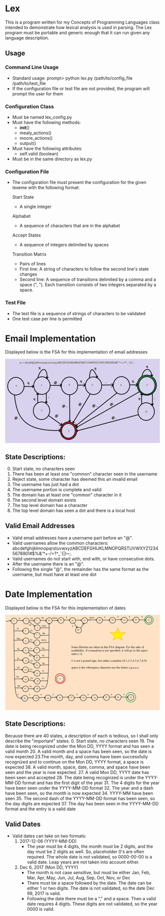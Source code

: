 # Lex
This is a program written for my Concepts of Programming Languages class intended to demonstrate how lexical analysis is used in parsing. The Lex program must be portable and generic enough that it can run given any language description.

## Usage

### Command Line Usage
- Standard usage: prompt> python lex.py /path/to/config_file /path/to/test_file
- If the configuration file or test file are not provided, the program will prompt the user for them

### Configuration Class
- Must be named lex_config.py
- Must have the following methods:
	- __init__()
	- mealy_actions()
	- moore_actions()
	- output()
- Must have the following attributes:
	- self.valid (boolean)
- Must be in the same directory as lex.py

### Configuration File
- The configuration file must present the configuration for the given lexeme with the following format:

	Start State  
	- A single integer

	Alphabet
	- A sequence of characters that are in the alphabet

	Accept States  
	- A sequence of integers delimited by spaces

	Transition Matrix  
	- Pairs of lines
	- First line: A string of characters to follow the second line's state changes
	- Second line: A sequence of transitions delimited by a comma and a space (", "). Each transition consists of two integers separated by a space.

### Test File
- The test file is a sequence of strings of characters to be validated
- One test case per line is permitted

# Email Implementation
Displayed below is the FSA for this implementation of email addresses

![alt text](https://github.com/Buzzlet/Lex/blob/master/email_fsa.png?raw=true "Email FSA")

## State Descriptions:
0. Start state, no characters seen 
1. There has been at least one "common" character seen in the username
2. Reject state, some character has deemed this an invalid email
3. The username has just had a dot
4. The username portion is complete and valid
5. The domain has at least one "common" character in it
6. The second level domain exists
7. The top level domain has a character
8. The top level domain has seen a dot and there is a local host

## Valid Email Addresses
- Valid email addresses have a username part before an "@".
- Valid usernames allow the common characters: abcdefghijklmnopqrstuvwxyzABCDEFGHIJKLMNOPQRSTUVWXYZ1234567890!#$%&'*+-/=?^_\`{|}~;.
- Valid usernames do not start with, end with, or have consecutive dots.
- After the username there is an "@".
- Following the single "@", the remainder has the same format as the username, but must have at least one dot


# Date Implementation
Displayed below is the FSA for this implementation of dates

![alt text](https://github.com/Buzzlet/Lex/blob/master/dates_fsa.png?raw=true "Date FSA")

## State Descriptions:
Because there are 40 states, a description of each is tedious, so I shall only describe the "important" states.
0. Start state, no characters seen
19. The date is being recognized under the Mon DD, YYYY format and has seen a valid month
20. A valid month and a space has been seen, so the date is now expected
23.The month, day, and comma have been successfully recognized and to continue on the Mon DD, YYYY format, a space is expected
38. A valid month, space, date, comma, and space have been seen and the year is now expected.
27. A valid Mon DD, YYYY date has been seen and accepted
28. The date being recognized is under the YYYY-MM-DD format and has the first digit of the year
31. The 4 digits for the year have been seen under the YYYY-MM-DD format
32. The year and a dash have been seen, so the month is now expected
34. YYYY-MM have been seen
35. The second dash of the YYYY-MM-DD format has been seen, so the day digits are expected
37. The day has been seen in the YYYY-MM-DD format and the entry is a valid date
## Valid Dates
- Valid dates can take on two formats:
	1. 2017-12-06 (YYYY-MM-DD)
		- The year must be 4 digits, the month must be 2 digits, and the day must be 2 digits as well. So, placeholder 0's are often required. The whole date is not validated, so 0000-00-00 is a valid date. Leap years are not taken into account either.
	2. Dec 6, 2017 (Mon DD, YYYY)
		- The month is not case sensitive, but must be either Jan, Feb, Mar, Apr, May, Jun, Jul, Aug, Sep, Oct, Nov, or Dec
		- There must be a space followed by the date. The date can be either 1 or two digits. The date is not validated, so the date Dec 99, 2017 is valid.
		- Following the date there must be a "," and a space. Then a valid date requires 4 digits. These digits are not validated, so the year 0000 is valid.